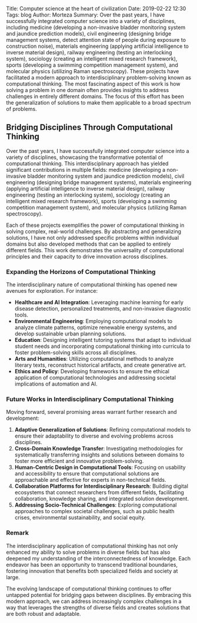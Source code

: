 Title: Computer science at the heart of civilization
Date: 2019-02-22 12:30
Tags: blog
Author: Morteza
Summary: Over the past years, I have successfully integrated computer science into a variety of disciplines, including medicine (developing a non-invasive bladder monitoring system and jaundice prediction models), civil engineering (designing bridge management systems, detect attention state of people during exposure to construction noise), materials engineering (applying artificial intelligence to inverse material design), railway engineering (testing an interlocking system), sociology (creating an intelligent mixed research framework), sports (developing a swimming competition management system), and molecular physics (utilizing Raman spectroscopy).
These projects have facilitated a modern approach to interdisciplinary problem-solving known as computational thinking. The most fascinating aspect of this work is how solving a problem in one domain often provides insights to address challenges in entirely different domains. The focus of this effort has been the generalization of solutions to make them applicable to a broad spectrum of problems.

## Bridging Disciplines Through Computational Thinking

Over the past years, I have successfully integrated computer science into a variety of disciplines, showcasing the transformative potential of computational thinking. This interdisciplinary approach has yielded significant contributions in multiple fields: medicine (developing a non-invasive bladder monitoring system and jaundice prediction models), civil engineering (designing bridge management systems), materials engineering (applying artificial intelligence to inverse material design), railway engineering (testing an interlocking system), sociology (creating an intelligent mixed research framework), sports (developing a swimming competition management system), and molecular physics (utilizing Raman spectroscopy).

Each of these projects exemplifies the power of computational thinking in solving complex, real-world challenges. By abstracting and generalizing solutions, I have not only addressed specific problems within individual domains but also developed methods that can be applied to entirely different fields. This work demonstrates the universality of computational principles and their capacity to drive innovation across disciplines.

### Expanding the Horizons of Computational Thinking

The interdisciplinary nature of computational thinking has opened new avenues for exploration. For instance:
- **Healthcare and AI Integration**: Leveraging machine learning for early disease detection, personalized treatments, and non-invasive diagnostic tools.
- **Environmental Engineering**: Employing computational models to analyze climate patterns, optimize renewable energy systems, and develop sustainable urban planning solutions.
- **Education**: Designing intelligent tutoring systems that adapt to individual student needs and incorporating computational thinking into curricula to foster problem-solving skills across all disciplines.
- **Arts and Humanities**: Utilizing computational methods to analyze literary texts, reconstruct historical artifacts, and create generative art.
- **Ethics and Policy**: Developing frameworks to ensure the ethical application of computational technologies and addressing societal implications of automation and AI.

### Future Works in Interdisciplinary Computational Thinking

Moving forward, several promising areas warrant further research and development:
1. **Adaptive Generalization of Solutions**: Refining computational models to ensure their adaptability to diverse and evolving problems across disciplines.
2. **Cross-Domain Knowledge Transfer**: Investigating methodologies for systematically transferring insights and solutions between domains to foster more efficient and innovative problem-solving.
3. **Human-Centric Design in Computational Tools**: Focusing on usability and accessibility to ensure that computational solutions are approachable and effective for experts in non-technical fields.
4. **Collaboration Platforms for Interdisciplinary Research**: Building digital ecosystems that connect researchers from different fields, facilitating collaboration, knowledge sharing, and integrated solution development.
5. **Addressing Socio-Technical Challenges**: Exploring computational approaches to complex societal challenges, such as public health crises, environmental sustainability, and social equity.

### Remark

The interdisciplinary application of computational thinking has not only enhanced my ability to solve problems in diverse fields but has also deepened my understanding of the interconnectedness of knowledge. Each endeavor has been an opportunity to transcend traditional boundaries, fostering innovation that benefits both specialized fields and society at large.

The evolving landscape of computational thinking continues to offer untapped potential for bridging gaps between disciplines. By embracing this modern approach, we can address increasingly complex challenges in a way that leverages the strengths of diverse fields and creates solutions that are both robust and adaptable.